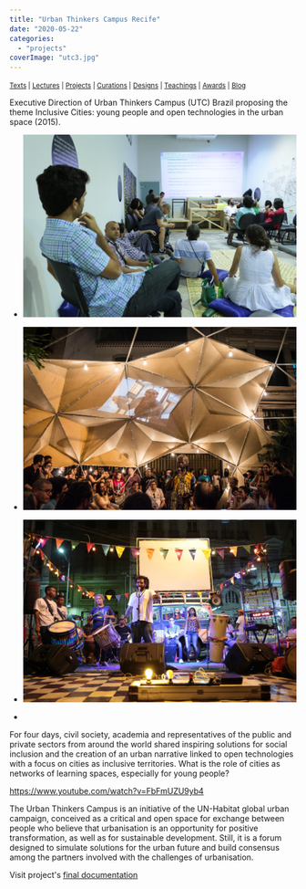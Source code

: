 ```yaml
---
title: "Urban Thinkers Campus Recife"
date: "2020-05-22"
categories: 
  - "projects"
coverImage: "utc3.jpg"
---
```


<small>[Texts](../texts.html) | [Lectures](../lectures.html) | [Projects](../projects.html) | [Curations](../curation.html) | [Designs](../designs.html) | [Teachings](../teachings.html) | [Awards](../awards.html) | <a href="https://readruiz.medium.com/" target="_blank">Blog</a></small>

Executive Direction of Urban Thinkers Campus (UTC) Brazil proposing the theme Inclusive Cities: young people and open technologies in the urban space (2015).

- <a href="https://thisismyart.eratudomato.online/wp-content/uploads/sites/11/2020/05/utc4.jpg"><img src="images/utc4.jpg" alt="" /></a>
    
- <a href="https://thisismyart.eratudomato.online/wp-content/uploads/sites/11/2020/05/utc-2.jpg"><img src="images/utc-2.jpg" alt="" /></a>
    
- <a href="https://thisismyart.eratudomato.online/wp-content/uploads/sites/11/2020/05/utc1.jpg"><img src="images/utc1.jpg" alt="" /></a>
    
- <a href="https://thisismyart.eratudomato.online/wp-content/uploads/sites/11/2020/05/utc5-menor.jpg"><img src="images/utc5-menor-1024x683.jpg" alt="" /></a>
    

For four days, civil society, academia and representatives of the public and private sectors from around the world shared inspiring solutions for social inclusion and the creation of an urban narrative linked to open technologies with a focus on cities as inclusive territories. What is the role of cities as networks of learning spaces, especially for young people?

https://www.youtube.com/watch?v=FbFmUZU9yb4

The Urban Thinkers Campus is an initiative of the UN-Habitat global urban campaign, conceived as a critical and open space for exchange between people who believe that urbanisation is an opportunity for positive transformation, as well as for sustainable development. Still, it is a forum designed to simulate solutions for the urban future and build consensus among the partners involved with the challenges of urbanisation.

Visit project's [final documentation](http://utc.inciti.org/en/category/documento-final/)
